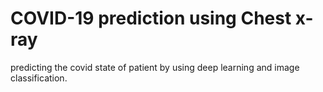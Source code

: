 # COVID-19 prediction using  Chest x-ray 
predicting the covid state of patient by using deep learning 
and image classification. 
